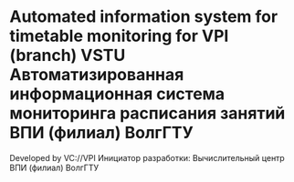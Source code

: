 Automated information system for timetable monitoring for VPI (branch) VSTU
Автоматизированная информационная система мониторинга расписания занятий ВПИ (филиал) ВолгГТУ
=======

Developed by VC://VPI
Инициатор разработки: Вычислительный центр ВПИ (филиал) ВолгГТУ
